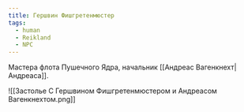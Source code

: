 ```yaml
---
title: Гершвин Фишгретенмюстер
tags:
  - human
  - Reikland
  - NPC
---
```

Мастера флота Пушечного Ядра, начальник [[Андреас Вагенкнехт|Андреаса]].

![[Застолье С Гершвином Фишгретенмюстером и Андреасом Вагенкнехтом.png]]